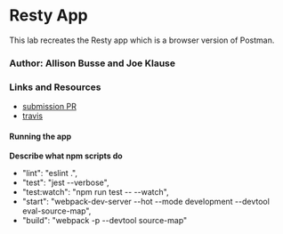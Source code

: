 # Resty App
This lab recreates the Resty app which is a browser version of Postman. 

### Author: Allison Busse and Joe Klause

### Links and Resources
* [submission PR](https://github.com/allisonbusse-401-advanced-javascript/resty-app/pull/3)
* [travis](https://travis-ci.com/allisonbusse-401-advanced-javascript/resty-app/)



#### Running the app

**Describe what npm scripts do**
*   "lint": "eslint .",
*   "test": "jest --verbose",
*   "test:watch": "npm run test -- --watch",
*   "start": "webpack-dev-server --hot --mode development --devtool eval-source-map",
*   "build": "webpack -p --devtool source-map"
  
